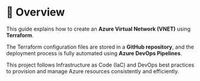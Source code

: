 # 📝 Overview

This guide explains how to create an **Azure Virtual Network (VNET)** using **Terraform**.

The Terraform configuration files are stored in a **GitHub repository**, and the deployment process is fully automated using **Azure DevOps Pipelines**.

This project follows Infrastructure as Code (IaC) and DevOps best practices to provision and manage Azure resources consistently and efficiently.

